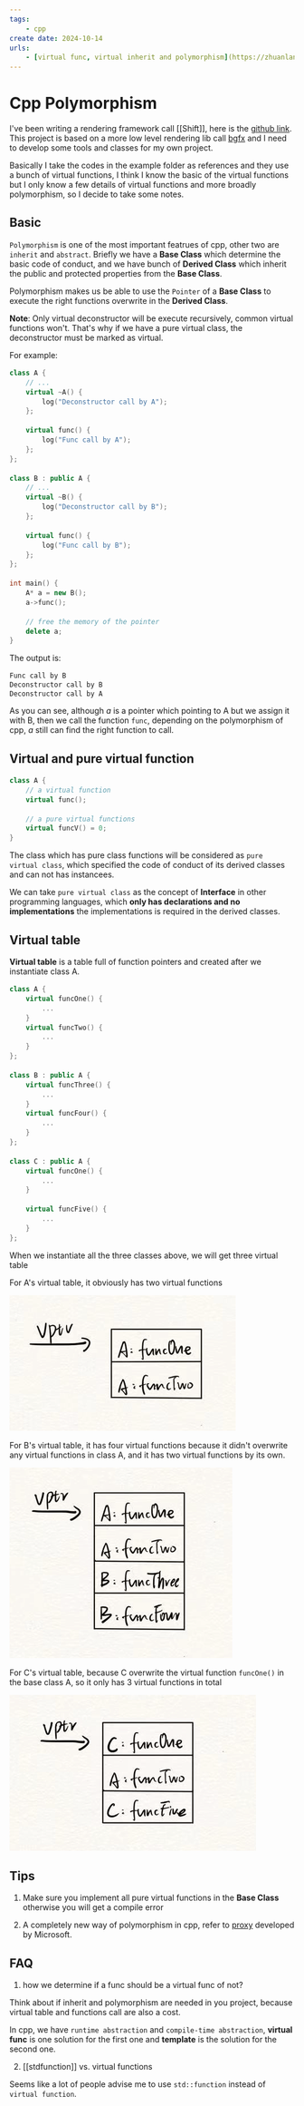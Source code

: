 ```yaml
---
tags:
    - cpp
create date: 2024-10-14
urls: 
    - [virtual func, virtual inherit and polymorphism](https://zhuanlan.zhihu.com/p/136478734)
---
```


# Cpp Polymorphism

I've been writing a rendering framework call [[Shift]], here is the [github link](https://github.com/jintaoyugithub/Shift). This project is based on a more low level rendering lib call [bgfx](https://github.com/bkaradzic/bgfx) and I need to develop some tools and classes for my own project. 

Basically I take the codes in the example folder as references and they use a bunch of virtual functions, I think I know the basic of the virtual functions but I only know a few details of virtual functions and more broadly polymorphism, so I decide to take some notes.

## Basic

`Polymorphism` is one of the most important featrues of cpp, other two are `inherit` and `abstract`. Briefly we have a **Base Class** which determine the basic code of conduct, and we have bunch of **Derived Class** which inherit the public and protected properties from the **Base Class**. 

Polymorphism makes us be able to use the `Pointer` of a **Base Class** to execute the right functions overwrite in the **Derived Class**.

**Note**: Only virtual deconstructor will be execute recursively, common virtual functions won't. That's why if we have a pure virtual class, the deconstructor must be marked as virtual.

For example:

```cpp
class A {
    // ...
    virtual ~A() {
        log("Deconstructor call by A");
    };

    virtual func() {
        log("Func call by A");
    };
};

class B : public A {
    // ...
    virtual ~B() {
        log("Deconstructor call by B");
    };

    virtual func() {
        log("Func call by B");
    };
};

int main() {
    A* a = new B();
    a->func();

    // free the memory of the pointer
    delete a;
}
```
The output is:

```
Func call by B
Deconstructor call by B
Deconstructor call by A
```

As you can see, although *a* is a pointer which pointing to A but we assign it with B, then we call the function `func`, depending on the polymorphism of cpp, *a* still can find the right function to call.


## Virtual and pure virtual function

```cpp
class A {
    // a virtual function
    virtual func();

    // a pure virtual functions
    virtual funcV() = 0;
}
```
The class which has pure class functions will be considered as `pure virtual class`, which specified the code of conduct of its derived classes and can not has instancees.

We can take `pure virtual class` as the concept of **Interface** in other programming languages, which **only has declarations and no implementations** the implementations is required in the derived classes.

## Virtual table 

**Virtual table** is a table full of function pointers and created after we instantiate class A.

```cpp
class A {
    virtual funcOne() {
        ... 
    }
    virtual funcTwo() {
        ...
    }
};

class B : public A {
    virtual funcThree() {
        ...
    }
    virtual funcFour() {
        ...
    }
};

class C : public A {
    virtual funcOne() {
        ...
    }

    virtual funcFive() {
        ...
    }
};
```
When we instantiate all the three classes above, we will get three virtual table

For A's virtual table, it obviously has two virtual functions 

![vtbl1.png](assets/imgs/vtbl1.png)

For B's virtual table, it has four virtual functions because it didn't overwrite any virtual functions in class A, and it has two virtual functions by its own.

![vtbl2.png](assets/imgs/vtbl2.png)

For C's virtual table, because C overwrite the virtual function `funcOne()` in the base class A, so it only has 3 virtual functions in total

![vtbl3.png](assets/imgs/vtbl3.png)

## Tips

1. Make sure you implement all pure virtual functions in the **Base Class** otherwise you will get a compile error

2. A completely new way of polymorphism in cpp, refer to [proxy](https://github.com/microsoft/proxy) developed by Microsoft.


## FAQ

1. how we determine if a func should be a virtual func of not?

Think about if inherit and polymorphism are needed in you project, because virtual table and functions call are also a cost.

In cpp, we have `runtime abstraction` and `compile-time abstraction`, **virtual func** is one solution for the first one and **template** is the solution for the second one.

2. [[stdfunction]] vs. virtual functions

Seems like a lot of people advise me to use `std::function` instead of `virtual function`.

